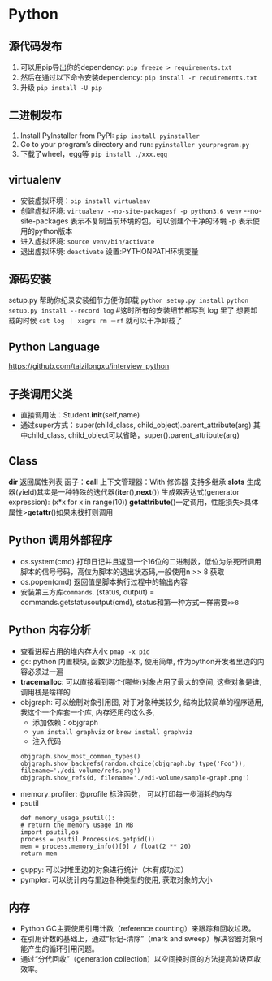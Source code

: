 # Python
## 源代码发布
1. 可以用pip导出你的dependency:
    `pip freeze > requirements.txt`
2. 然后在通过以下命令安装dependency:
    `pip install -r requirements.txt`
3. 升级
    `pip install -U pip`
## 二进制发布
1. Install PyInstaller from PyPI:
    `pip install pyinstaller`
2. Go to your program’s directory and run:
    `pyinstaller yourprogram.py`
3. 下载了wheel，egg等
    `pip install ./xxx.egg`
## virtualenv
- 安装虚拟环境：`pip install virtualenv`
- 创建虚拟环境: `virtualenv --no-site-packagesf -p python3.6 venv`
    --no-site-packages 表示不复制当前环境的包，可以创建个干净的环境
    -p 表示使用的python版本
- 进入虚拟环境: `source venv/bin/activate`
- 退出虚拟环境: `deactivate`
设置:PYTHONPATH环境变量
## 源码安装
setup.py 帮助你纪录安装细节方便你卸载
    `python setup.py install`
    `python setup.py install --record log` #这时所有的安装细节都写到 log 里了
想要卸载的时候 `cat log ｜ xagrs rm －rf` 就可以干净卸载了
## Python Language
https://github.com/taizilongxu/interview_python
## 子类调用父类
- 直接调用法：Student.__init__(self,name)
- 通过super方式：super(child_class, child_object).parent_attribute(arg)
其中child_class, child_object可以省略，super().parent_attribute(arg)

## Class
__dir__ 返回属性列表
函子：__call__
上下文管理器：With
修饰器
支持多继承
__slots__
生成器(yield)其实是一种特殊的迭代器(__iter__(),__next__())
生成器表达式(generator expression): (x*x for x in range(10))
__getattribute__()一定调用，性能损失>具体属性>__getattr__()如果未找打则调用
## Python 调用外部程序
- os.system(cmd)  打印日记并且返回一个16位的二进制数，低位为杀死所调用脚本的信号号码，高位为脚本的退出状态码,一般使用n >> 8 获取
- os.popen(cmd)   返回值是脚本执行过程中的输出内容
- 安装第三方库`commands`. (status, output) = commands.getstatusoutput(cmd), status和第一种方式一样需要`>>8`
## Python 内存分析
- 查看进程占用的堆内存大小: `pmap -x pid`
- gc: python 内置模块, 函数少功能基本, 使用简单, 作为python开发者里边的内容必须过一遍
- **tracemalloc**: 可以直接看到哪个(哪些)对象占用了最大的空间, 这些对象是谁, 调用栈是啥样的
- objgraph: 可以绘制对象引用图, 对于对象种类较少, 结构比较简单的程序适用, 我这个一个库套一个库, 内存还用的这么多,
    - 添加依赖：objgraph 
    - `yum install graphviz` or `brew install graphviz`
    -  注入代码
    ```
    objgraph.show_most_common_types()
    objgraph.show_backrefs(random.choice(objgraph.by_type('Foo')), filename='./edi-volume/refs.png')
    objgraph.show_refs(d, filename='./edi-volume/sample-graph.png')
    ```
- memory_profiler:
    @profile 标注函数， 可以打印每一步消耗的内存
- psutil
    ```
    def memory_usage_psutil():
    # return the memory usage in MB
    import psutil,os
    process = psutil.Process(os.getpid())
    mem = process.memory_info()[0] / float(2 ** 20)
    return mem
    ```
- guppy: 可以对堆里边的对象进行统计（木有成功过）   
- pympler: 可以统计内存里边各种类型的使用, 获取对象的大小
## 内存
- Python GC主要使用引用计数（reference counting）来跟踪和回收垃圾。
- 在引用计数的基础上，通过“标记-清除”（mark and sweep）解决容器对象可能产生的循环引用问题。
- 通过“分代回收”（generation collection）以空间换时间的方法提高垃圾回收效率。